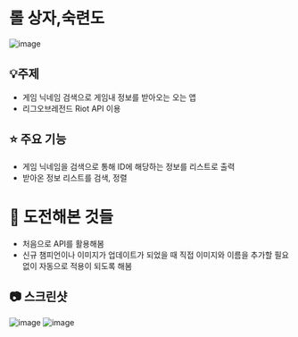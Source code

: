 # 롤 상자,숙련도

![image](https://user-images.githubusercontent.com/47491600/192097700-ab722c24-6130-4e05-afa0-85cdf7c5cca6.png)


## 💡주제

- 게임 닉네임 검색으로 게임내 정보를 받아오는 오는 앱
- 리그오브레전드  Riot API 이용

## ⭐️ 주요 기능

- 게임 닉네임을 검색으로 통해 ID에 해당하는 정보를 리스트로 출력
- 받아온 정보 리스트를 검색, 정렬

# 🤔 도전해본 것들

- 처음으로  API를 활용해봄
- 신규 챔피언이나 이미지가 업데이트가 되었을 때 직접 이미지와 이름을 추가할 필요없이 자동으로 적용이 되도록 해봄

## 📷 스크린샷
![image](https://user-images.githubusercontent.com/47491600/192097723-95f88e75-911c-4c1e-a527-a8cd20be97d1.png)
![image](https://user-images.githubusercontent.com/47491600/192097729-bd06e438-9be1-461d-aedc-35f31181b946.png)

